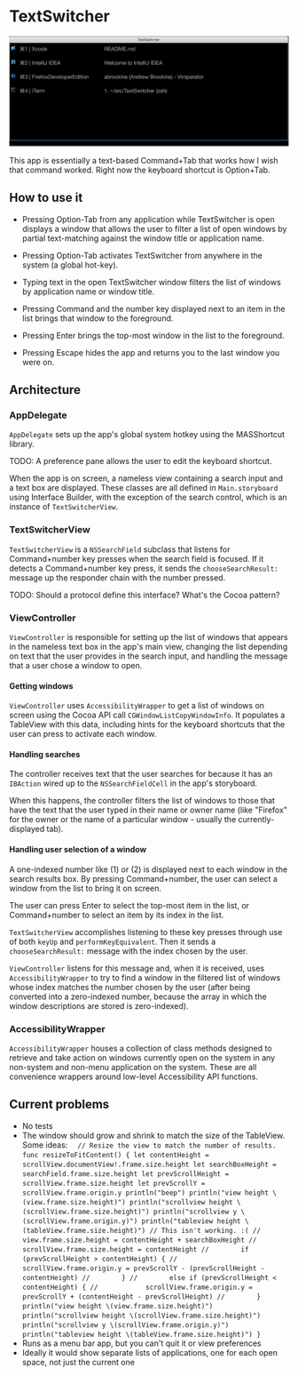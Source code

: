 # TextSwitcher

![Screenshot](https://raw.githubusercontent.com/abrookins/TextSwitcher/master/screenshots/openwindow.png)

This app is essentially a text-based Command+Tab that works how I wish that command worked. Right now the keyboard shortcut is Option+Tab.

## How to use it
* Pressing Option-Tab from any application while TextSwitcher is open displays a window that
allows the user to filter a list of open windows by partial text-matching against the window
title or application name.

* Pressing Option-Tab activates TextSwitcher from anywhere in the system (a global hot-key).

* Typing text in the open TextSwitcher window filters the list of windows by application name or window title.

* Pressing Command and the number key displayed next to an item in the list brings that window to the foreground.

* Pressing Enter brings the top-most window in the list to the foreground.

* Pressing Escape hides the app and returns you to the last window you were on.

## Architecture

### AppDelegate
`AppDelegate` sets up the app's global system hotkey using the MASShortcut library.

TODO: A preference pane allows the user to edit the keyboard shortcut.

When the app is on screen, a nameless view containing a search input and a text
box are displayed. These classes are all defined in `Main.storyboard` using
Interface Builder, with the exception of the search control, which is an
instance of `TextSwitcherView`.

### TextSwitcherView
`TextSwitcherView` is a `NSSearchField` subclass that listens for
Command+number key presses when the search field is focused. If it detects
a Command+number key press, it sends the `chooseSearchResult:` message
up the responder chain with the number pressed.

TODO: Should a protocol define this interface? What's the Cocoa pattern?

### ViewController
`ViewController` is responsible for setting up the list of windows that appears
in the nameless text box in the app's main view, changing the list depending on
text that the user provides in the search input, and handling the message
that a user chose a window to open.

#### Getting windows
`ViewController` uses `AccessibilityWrapper` to get a list of windows on screen
using the Cocoa API call `CGWindowListCopyWindowInfo`. It populates a TableView
with this data, including hints for the keyboard shortcuts that the user can
press to activate each window.

#### Handling searches
The controller receives text that the user searches for because it has an
`IBAction` wired up to the `NSSearchFieldCell` in the app's storyboard.

When this happens, the controller filters the list of windows to those
that have the text that the user typed in their name or owner name (like
"Firefox" for the owner or the name of a particular window - usually the
currently-displayed tab).

#### Handling user selection of a window
A one-indexed number like (1) or (2) is displayed next to each window in the
search results box. By pressing Command+number, the user can select a window
from the list to bring it on screen.

The user can press Enter to select the top-most item in the list, or Command+number
to select an item by its index in the list.

`TextSwitcherView` accomplishes listening to these key presses through use of both
`keyUp` and `performKeyEquivalent`. Then it sends a `chooseSearchResult:` message
with the index chosen by the user.

`ViewController` listens for this message and, when it is received, uses
`AccessibilityWrapper` to try to find a window in the filtered list of windows
whose index matches the number chosen by the user (after being converted into
a zero-indexed number, because the array in which the window descriptions are
stored is zero-indexed).

### AccessibilityWrapper
`AccessibilityWrapper` houses a collection of class methods designed to retrieve
and take action on windows currently open on the system in any non-system
and non-menu application on the system. These are all convenience wrappers around
low-level Accessibility API functions.

## Current problems
* No tests
* The window should grow and shrink to match the size of the TableView. Some ideas:
`   // Resize the view to match the number of results.
    func resizeToFitContent() {
        let contentHeight = scrollView.documentView!.frame.size.height
        let searchBoxHeight = searchField.frame.size.height
        let prevScrollHeight = scrollView.frame.size.height
        let prevScrollY = scrollView.frame.origin.y
        println("beep")
        println("view height \(view.frame.size.height)")
        println("scrollview height \(scrollView.frame.size.height)")
        println("scrollview y \(scrollView.frame.origin.y)")
        println("tableview height \(tableView.frame.size.height)")
        // This isn't working. :(
//        view.frame.size.height = contentHeight + searchBoxHeight
//        scrollView.frame.size.height = contentHeight
//        if (prevScrollHeight > contentHeight) {
//            scrollView.frame.origin.y = prevScrollY - (prevScrollHeight - contentHeight)
//        }
//        else if (prevScrollHeight < contentHeight) {
//            scrollView.frame.origin.y = prevScrollY + (contentHeight - prevScrollHeight)
//        }
        println("view height \(view.frame.size.height)")
        println("scrollview height \(scrollView.frame.size.height)")
        println("scrollview y \(scrollView.frame.origin.y)")
        println("tableview height \(tableView.frame.size.height)")
    }
`
* Runs as a menu bar app, but you can't quit it or view preferences
* Ideally it would show separate lists of applications, one for each open space, not just the current one

